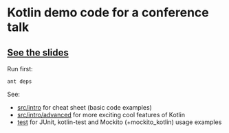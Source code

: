 # Kotlin demo code for a conference talk

## [See the slides](https://docs.google.com/presentation/d/1c2cJEoxWISOxC2rdXjj-VyDrXOT14DW06sQuLt1BIfg)

Run first:
 
`ant deps`

See:

* [src/intro](src/intro) for cheat sheet (basic code examples)
* [src/intro/advanced](src/intro/advanced) for more exciting cool features of Kotlin
* [test](test) for JUnit, kotlin-test and Mockito (+mockito_kotlin) usage examples
 